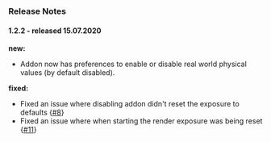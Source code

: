 ### Release Notes

#### 1.2.2 - released 15.07.2020

**new:**     

- Addon now has preferences to enable or disable real world physical values (by default disabled).

**fixed:**       

- Fixed an issue where disabling addon didn't reset the exposure to defaults {[#8](https://github.com/PhysicalAddons/physical-starlight-and-atmosphere/issues/8)}
- Fixed an issue where when starting the render exposure was being reset {[#11](https://github.com/PhysicalAddons/physical-starlight-and-atmosphere/issues/11)}  


